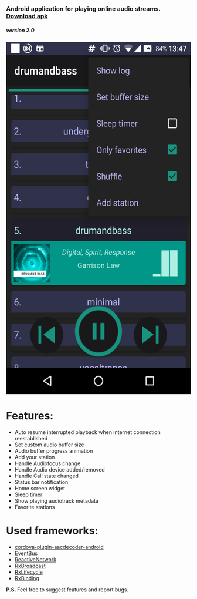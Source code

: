 <h3>
Android application for playing online audio streams. 
<a href="https://app.box.com/s/r1cnzwyx55krz797gbwakqqpekv2hip4"> Download apk</a>
</h3>
<h5>version 2.0</h5>

<img src="radio2.png" alt="app_screenshot" height="960" width="540">


<h1>Features:</h1>
<ul>
  <li>Auto resume interrupted playback when internet connection reestablished</li>
  <li>Set custom audio buffer size</li>
  <li>Audio buffer progress animation</li>
  <li>Add your station</li>
  <li>Handle Audiofocus change</li>
  <li>Handle Audio device added/removed</li>
  <li>Handle Call state changed</li>
  <li>Status bar notification</li>
  <li>Home screen widget</li>
  <li>Sleep timer</li>
  <li>Show playing audiotrack metadata</li>
  <li>Favorite stations</li>
</ul>
<h1>Used frameworks:</h1>
<ul>
  <li><a href="https://github.com/goldblade/cordova-plugin-aacdecoder-android">cordova-plugin-aacdecoder-android</a></li>
  <li><a href="https://github.com/greenrobot/EventBus">EventBus</a></li>
  <li><a href="https://github.com/pwittchen/ReactiveNetwork">ReactiveNetwork</a></li>
  <li><a href="https://github.com/cantrowitz/RxBroadcast">RxBroadcast</a></li>
  <li><a href="https://github.com/trello/RxLifecycle">RxLifecycle</a></li>
  <li><a href="https://github.com/JakeWharton/RxBinding">RxBinding</a></li>
</ul>
<p><b>P.S. </b> Feel free to suggest features and report bugs. </p>
